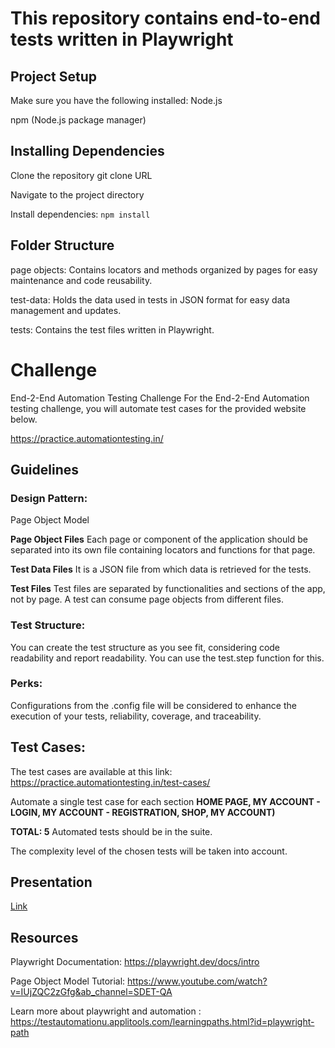 # This repository contains end-to-end tests written in Playwright 

## Project Setup
Make sure you have the following installed:
Node.js

npm (Node.js package manager)

## Installing Dependencies
Clone the repository git clone URL

Navigate to the project directory

Install dependencies: <code>npm install</code>

## Folder Structure

page objects: Contains locators and methods organized by pages for easy maintenance and code reusability.

test-data: Holds the data used in tests in JSON format for easy data management and updates.

tests: Contains the test files written in Playwright.

# Challenge

End-2-End Automation Testing Challenge
For the End-2-End Automation testing challenge, you will automate test cases for the provided website below.

https://practice.automationtesting.in/

## Guidelines
### Design Pattern:
Page Object Model

**Page Object Files**
Each page or component of the application should be separated into its own file containing locators and functions for that page.

**Test Data Files**
It is a JSON file from which data is retrieved for the tests.

**Test Files**
Test files are separated by functionalities and sections of the app, not by page.
A test can consume page objects from different files.

### Test Structure:
You can create the test structure as you see fit, considering code readability and report readability. You can use the test.step function for this.

### Perks:

Configurations from the .config file will be considered to enhance the execution of your tests, reliability, coverage, and traceability.

## Test Cases:

The test cases are available at this link: https://practice.automationtesting.in/test-cases/

Automate a single test case for each section **HOME PAGE, MY ACCOUNT - LOGIN, MY ACCOUNT - REGISTRATION, SHOP, MY ACCOUNT)**

**TOTAL: 5** Automated tests should be in the suite.

The complexity level of the chosen tests will be taken into account.


## Presentation

[Link](https://docs.google.com/presentation/d/1N0gVH9jRaJumBSx7znMRa28qmVb2zZEuyfwfX334nNk/edit?usp=sharing)

## Resources

Playwright Documentation: https://playwright.dev/docs/intro

Page Object Model Tutorial: https://www.youtube.com/watch?v=IUjZQC2zGfg&ab_channel=SDET-QA

Learn more about playwright and automation : https://testautomationu.applitools.com/learningpaths.html?id=playwright-path
